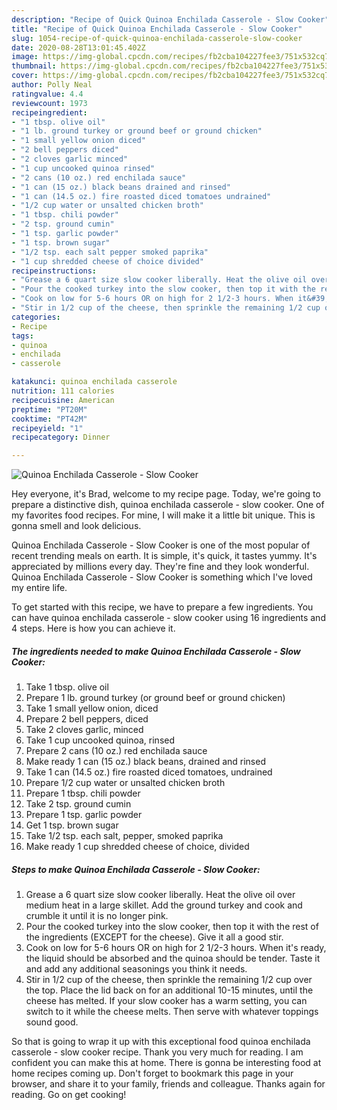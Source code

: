 ```yaml
---
description: "Recipe of Quick Quinoa Enchilada Casserole - Slow Cooker"
title: "Recipe of Quick Quinoa Enchilada Casserole - Slow Cooker"
slug: 1054-recipe-of-quick-quinoa-enchilada-casserole-slow-cooker
date: 2020-08-28T13:01:45.402Z
image: https://img-global.cpcdn.com/recipes/fb2cba104227fee3/751x532cq70/quinoa-enchilada-casserole-slow-cooker-recipe-main-photo.jpg
thumbnail: https://img-global.cpcdn.com/recipes/fb2cba104227fee3/751x532cq70/quinoa-enchilada-casserole-slow-cooker-recipe-main-photo.jpg
cover: https://img-global.cpcdn.com/recipes/fb2cba104227fee3/751x532cq70/quinoa-enchilada-casserole-slow-cooker-recipe-main-photo.jpg
author: Polly Neal
ratingvalue: 4.4
reviewcount: 1973
recipeingredient:
- "1 tbsp. olive oil"
- "1 lb. ground turkey or ground beef or ground chicken"
- "1 small yellow onion diced"
- "2 bell peppers diced"
- "2 cloves garlic minced"
- "1 cup uncooked quinoa rinsed"
- "2 cans (10 oz.) red enchilada sauce"
- "1 can (15 oz.) black beans drained and rinsed"
- "1 can (14.5 oz.) fire roasted diced tomatoes undrained"
- "1/2 cup water or unsalted chicken broth"
- "1 tbsp. chili powder"
- "2 tsp. ground cumin"
- "1 tsp. garlic powder"
- "1 tsp. brown sugar"
- "1/2 tsp. each salt pepper smoked paprika"
- "1 cup shredded cheese of choice divided"
recipeinstructions:
- "Grease a 6 quart size slow cooker liberally. Heat the olive oil over medium heat in a large skillet. Add the ground turkey and cook and crumble it until it is no longer pink."
- "Pour the cooked turkey into the slow cooker, then top it with the rest of the ingredients (EXCEPT for the cheese). Give it all a good stir."
- "Cook on low for 5-6 hours OR on high for 2 1/2-3 hours. When it&#39;s ready, the liquid should be absorbed and the quinoa should be tender. Taste it and add any additional seasonings you think it needs."
- "Stir in 1/2 cup of the cheese, then sprinkle the remaining 1/2 cup over the top. Place the lid back on for an additional 10-15 minutes, until the cheese has melted. If your slow cooker has a warm setting, you can switch to it while the cheese melts. Then serve with whatever toppings sound good."
categories:
- Recipe
tags:
- quinoa
- enchilada
- casserole

katakunci: quinoa enchilada casserole 
nutrition: 111 calories
recipecuisine: American
preptime: "PT20M"
cooktime: "PT42M"
recipeyield: "1"
recipecategory: Dinner

---
```



![Quinoa Enchilada Casserole - Slow Cooker](https://img-global.cpcdn.com/recipes/fb2cba104227fee3/751x532cq70/quinoa-enchilada-casserole-slow-cooker-recipe-main-photo.jpg)

Hey everyone, it's Brad, welcome to my recipe page. Today, we're going to prepare a distinctive dish, quinoa enchilada casserole - slow cooker. One of my favorites food recipes. For mine, I will make it a little bit unique. This is gonna smell and look delicious.

Quinoa Enchilada Casserole - Slow Cooker is one of the most popular of recent trending meals on earth. It is simple, it's quick, it tastes yummy. It's appreciated by millions every day. They're fine and they look wonderful. Quinoa Enchilada Casserole - Slow Cooker is something which I've loved my entire life.




To get started with this recipe, we have to prepare a few ingredients. You can have quinoa enchilada casserole - slow cooker using 16 ingredients and 4 steps. Here is how you can achieve it.

<!--inarticleads1-->

##### The ingredients needed to make Quinoa Enchilada Casserole - Slow Cooker:

1. Take 1 tbsp. olive oil
1. Prepare 1 lb. ground turkey (or ground beef or ground chicken)
1. Take 1 small yellow onion, diced
1. Prepare 2 bell peppers, diced
1. Take 2 cloves garlic, minced
1. Take 1 cup uncooked quinoa, rinsed
1. Prepare 2 cans (10 oz.) red enchilada sauce
1. Make ready 1 can (15 oz.) black beans, drained and rinsed
1. Take 1 can (14.5 oz.) fire roasted diced tomatoes, undrained
1. Prepare 1/2 cup water or unsalted chicken broth
1. Prepare 1 tbsp. chili powder
1. Take 2 tsp. ground cumin
1. Prepare 1 tsp. garlic powder
1. Get 1 tsp. brown sugar
1. Take 1/2 tsp. each salt, pepper, smoked paprika
1. Make ready 1 cup shredded cheese of choice, divided




<!--inarticleads2-->

##### Steps to make Quinoa Enchilada Casserole - Slow Cooker:

1. Grease a 6 quart size slow cooker liberally. Heat the olive oil over medium heat in a large skillet. Add the ground turkey and cook and crumble it until it is no longer pink.
1. Pour the cooked turkey into the slow cooker, then top it with the rest of the ingredients (EXCEPT for the cheese). Give it all a good stir.
1. Cook on low for 5-6 hours OR on high for 2 1/2-3 hours. When it&#39;s ready, the liquid should be absorbed and the quinoa should be tender. Taste it and add any additional seasonings you think it needs.
1. Stir in 1/2 cup of the cheese, then sprinkle the remaining 1/2 cup over the top. Place the lid back on for an additional 10-15 minutes, until the cheese has melted. If your slow cooker has a warm setting, you can switch to it while the cheese melts. Then serve with whatever toppings sound good.




So that is going to wrap it up with this exceptional food quinoa enchilada casserole - slow cooker recipe. Thank you very much for reading. I am confident you can make this at home. There is gonna be interesting food at home recipes coming up. Don't forget to bookmark this page in your browser, and share it to your family, friends and colleague. Thanks again for reading. Go on get cooking!
